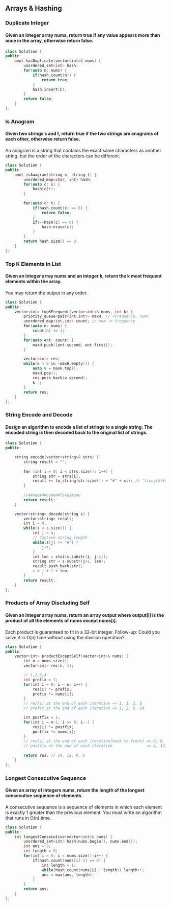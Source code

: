 ## Arrays & Hashing
### Duplicate Integer
#### Given an integer array nums, return true if any value appears more than once in the array, otherwise return false.
```cpp
class Solution {
public:
    bool hasDuplicate(vector<int>& nums) {
        unordered_set<int> hash;
        for(auto n: nums) {
            if(hash.count(n)) {
                return true;
            }
            hash.insert(n);
        }
        return false;
    }
};
```

### Is Anagram
#### Given two strings s and t, return true if the two strings are anagrams of each other, otherwise return false.
An anagram is a string that contains the exact same characters as another string, but the order of the characters can be different.
```cpp
class Solution {
public:
    bool isAnagram(string s, string t) {
        unordered_map<char, int> hash;
        for(auto c: s) {
            hash[c]++;
        }
    
        for(auto c: t) {
            if(hash.count(c) == 0) {
                return false;
            }
            if(--hash[c] == 0) {
                hash.erase(c);
            }
        }
        return hash.size() == 0;
    }
};
```

### Top K Elements in List
#### Given an integer array nums and an integer k, return the k most frequent elements within the array.
You may return the output in any order.
```cpp
class Solution {
public:
    vector<int> topKFrequent(vector<int>& nums, int k) {
        priority_queue<pair<int,int>> maxH; // <Frequency, num>
        unordered_map<int,int> count; // num -> frequency
        for(auto n: nums) {
            count[n] += 1;
        }
        for(auto ent: count) {
            maxH.push({ent.second, ent.first});
        }

        vector<int> res;
        while(k > 0 && !maxH.empty()) {
            auto v = maxH.top();
            maxH.pop();
            res.push_back(v.second);
            k--;
        }
        return res;
    }
};
```

### String Encode and Decode
#### Design an algorithm to encode a list of strings to a single string. The encoded string is then decoded back to the original list of strings.
```cpp
class Solution {
public:

    string encode(vector<string>& strs) {
        string result = "";
            
        for (int i = 0; i < strs.size(); i++) {
            string str = strs[i];
            result += to_string(str.size()) + "#" + str; // "[length]#[string]"
        }
        
        //4#neet4#code4#love3#you
        return result;
    }

    vector<string> decode(string s) {
        vector<string> result;
        int i = 0;
        while(i < s.size()) {
            int j = i;
            // Capture string length
            while(s[j] != '#') {
                j++;
            }
            int len = stoi(s.substr(i, j-i));
            string str = s.substr(j+1, len);
            result.push_back(str);
            i = j + 1 + len;
        }
        return result;
    }
};
```

### Products of Array Discluding Self
#### Given an integer array nums, return an array output where output[i] is the product of all the elements of nums except nums[i].
Each product is guaranteed to fit in a 32-bit integer.
Follow-up: Could you solve it in O(n) time without using the division operation?
```cpp
class Solution {
public:
    vector<int> productExceptSelf(vector<int>& nums) {
        int n = nums.size();
        vector<int> res(n, 1);

        // 1,2,3,4
        int prefix = 1;
        for(int i = 0; i < n; i++) {
            res[i] *= prefix;
            prefix *= nums[i];
        }
        // res[i] at the end of each iteration => 1, 1, 2, 6
        // prefix at the end of each iteration => 1, 2, 6, 24

        int postfix = 1;
        for(int i = n-1; i >= 0; i--) {
            res[i] *= postfix;
            postfix *= nums[i];
        }
        // res[i] at the end of each iteration(back to front) => 6, 8, 12, 24
        // postfix at the end of each iteration               => 4, 12, 24, 24
        
        return res; // 24, 12, 8, 6
    }
};
```

### Longest Consecutive Sequence
#### Given an array of integers nums, return the length of the longest consecutive sequence of elements.
A consecutive sequence is a sequence of elements in which each element is exactly 1 greater than the previous element.
You must write an algorithm that runs in O(n) time.

```cpp
class Solution {
public:
    int longestConsecutive(vector<int>& nums) {
        unordered_set<int> hash(nums.begin(), nums.end());
        int ans = 0;
        int length = 0;
        for(int i = 0; i < nums.size();i++) {
            if(hash.count(nums[i]-1) == 0) {
                int length = 1;
                while(hash.count(nums[i] + length)) length++;
                ans = max(ans, length);
            }
        }
        return ans;
    }
};
```
